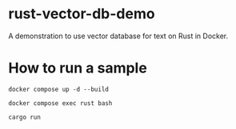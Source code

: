 # rust-vector-db-demo
A demonstration to use vector database for text on Rust in Docker.

# How to run a sample

```shell
docker compose up -d --build
```

```shell
docker compose exec rust bash
```

```shell
cargo run
```
